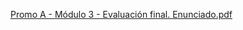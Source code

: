 
[Promo A - Módulo 3 - Evaluación final. Enunciado.pdf](https://github.com/Adalab/modulo-3-evaluacion-final-MARTABLANCOORTE/files/14324614/Promo.A.-.Modulo.3.-.Evaluacion.final.Enunciado.pdf)
